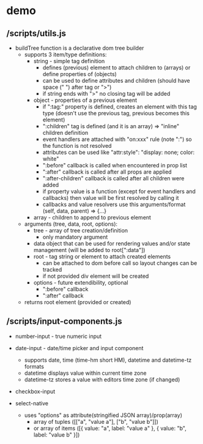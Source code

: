 # demo

## /scripts/utils.js

- buildTree function is a declarative dom tree builder
    - supports 3 item/type definitions:
        - string - simple tag definition
            - defines (previous) element to attach children to (arrays) or define properties of (objects)
            - can be used to define attributes and children (should have space (" ") after tag or ">")
            - if string ends with ">" no closing tag will be added
        - object - properties of a previous element
            - if ":tag:" property is defined, creates an element with this tag type (doesn't use the previous tag, previous becomes this element)
            - ":children" tag is defined (and it is an array) => "inline" children definition
            - event handlers are attached with "on:xxx" rule (note ":") so the function is not resolved
            - attributes can be used like "attr:style": "display: none; color: white"
            - ":before" callback is called when encountered in prop list
            - ":after" callback is called after all props are applied
            - ":after-children" callback is called after all children were added
            - if property value is a function (except for event handlers and callbacks) then value will be first resolved by calling it
            - callbacks and value resolvers use this arguments/format (self, data, parent) => {...}
        - array - children to append to previous element
    - arguments (tree, data, root, options):
        - tree - array of tree creation/definition
            - only mandatory argument
        - data object that can be used for rendering values and/or state management (will be added to root[":data"])
        - root - tag string or element to attach created elements
            - can be attached to dom before call so layout changes can be tracked
            - if not provided div element will be created
        - options - future extendibility, optional
            - ":before" callback
            - ":after" callback
    - returns root element (provided or created)

## /scripts/input-components.js

- number-input - true numeric input

- date-input - date/time picker and input component
    - supports date, time (time-hm short HM), datetime and datetime-tz formats
    - datetime displays value within current time zone
    - datetime-tz stores a value with editors time zone (if changed)

- checkbox-input

- select-native
    - uses "options" as attribute(stringified JSON array)/prop(array)
        - array of tuples ([["a", "value a"], ["b", "value b"]])
        - or array of items ([{ value: "a", label: "value a" }, { value: "b", label: "value b" }])
